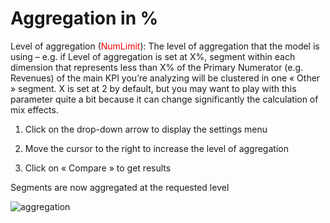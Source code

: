 # Aggregation in %

Level of aggregation (<span style="color:red">NumLimit</span>): The level of aggregation that the model is using – e.g. if Level of aggregation is set at X%,  segment within each dimension that represents less than X% of the Primary Numerator (e.g. Revenues) of the main KPI you’re analyzing will be clustered in one « Other » segment. X is set at 2 by default, but you may want to play with this parameter quite a bit because it can change significantly the calculation of mix effects.



1. Click on the drop-down arrow to display the settings menu

2. Move the cursor to the right to increase the level of aggregation

3. Click on « Compare » to get results

Segments are now aggregated at the requested level

![aggregation](images/Aggregation-usage.gif)
